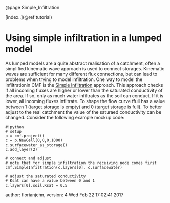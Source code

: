 @page Simple_Infiltration

[index..](@ref tutorial)

# Using simple infiltration in a lumped model

As lumped models are a quite abstract realisation of a catchment, often
a simplified kinematic wave approach is used to connect storages.
Kinematic waves are sufficient for many different flux connections, but
can lead to problems when trying to model infiltration. One way to model
the infiltrationin CMF is the [Simple
Infiltration](http://fb09-pasig.umwelt.uni-giessen.de/cmf/chrome/site/doxygen/classcmf_1_1upslope_1_1connections_1_1_simple_infiltration.html)
approach. This approach checks if all incoming fluxes are higher or
lower than the saturated conductivity of the area. If so, only as much
water infiltrates as the soil can conduct. If it is lower, all incoming
fluxes infiltrate. To shape the flow curve ffull has a value between 1
(target storage is empty) and 0 (target storage is full). To better
adjust to the real catchment the value of the saturaed conductivity can
be changed. Consider the following example mockup code:

    #!python
    # setup
    p = cmf.project()
    c = p.NewCell(0,0,0,1000)
    c.surfacewater_as_storage()
    c.add_layer(2)
    
    # connect and adjust
    # note that for simple infiltration the receiving node comes first
    cmf.SimpleInfiltration(c.layers[0], c.surfacewater)
    
    # adjust the saturated conductivity
    # Ksat can have a value between 0 and 1
    c.layers[0].soil.Ksat = 0.5

author: florianjehn, version: 4 Wed Feb 22 17:02:41 2017
